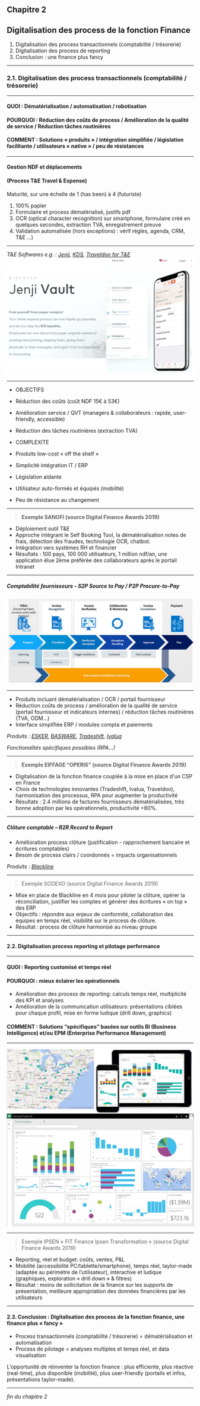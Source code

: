 ## Chapitre 2
## Digitalisation des process de la fonction Finance         

1. Digitalisation des process transactionnels (comptabilité / trésorerie)    
2. Digitalisation des process de reporting    
3. Conclusion : une finance plus fancy    

----

### 2.1. Digitalisation des process transactionnels (comptabilité / trésorerie)   

----

#### QUOI : Dématérialisation / automatisation / robotisation    

#### POURQUOI : Réduction des coûts de process / Amélioration de la qualité de service / Réduction tâches routinières    

#### COMMENT : Solutions « produits » / intégration simplifiée / législation facilitante / utilisateurs « native » / peu de résistances

----

#### Gestion NDF et déplacements   
#### (Process T&E Travel & Expense)    

Maturité, sur une échelle de 1 (has been) à 4 (futuriste)
1. 100% papier
2. Formulaire et process dématérialisé, justifs pdf
3. OCR (optical character recognition) sur smartphone, formulaire créé en quelques secondes, extraction TVA, enregistrement preuve
4. Validation automatisée (hors exceptions) : vérif règles, agenda, CRM, T&E ...)

----

*T&E Softwares e.g. : [Jenji](https://jenji.io/en), [KDS](https://www.kds.fr/), [Traveldoo for T&E](https://www.traveldoo.com/)*
<img src="images/Jenji.png" style="background:none; border:none; box-shadow:none;"/>

----

-	OBJECTIFS    
  - Réduction des coûts (coût NDF 15€ à 53€)    
  - Amélioration service / QVT (managers & collaborateurs : rapide, user-friendly, accessible)    
  - Réduction des tâches routinières (extraction TVA)    

-	COMPLEXITE     
  - Produits low-cost « off the shelf »   
  - Simplicité intégration IT / ERP    
  - Législation aidante    
  - Utilisateur auto-formés et équipés (mobilité)   
  - Peu de résistance au changement       

----

> **Exemple SANOFI (source Digital Finance Awards 2019)**   

-	Déploiement outil T&E
-	Approche intégrant le Self Booking Tool, la dématérialisation notes de frais, détection des fraudes, technologie OCR, chatbot. 
-	Intégration vers systèmes RH et financier
-	Résultats : 100 pays, 100 000 utilisateurs, 1 million ndf/an, une application élue 2ème préférée des collaborateurs après le portail Intranet

----

##### Comptabilité fournisseurs - S2P Source to Pay / P2P Procure-to-Pay     

<img src="images/p2p1.jpg" style="background:none; border:none; box-shadow:none;"/>

----

- Produits incluant dématérialisation / OCR / portail fournisseur
- Réduction coûts de process / amélioration de la qualité de service (portail fournisseur et indicateurs internes) / réduction tâches routinières (TVA, ODM…)    
- Interface simplifiée ERP / modules compta et paiements    

*Produits : [ESKER](https://www.esker.co.uk/), [BASWARE](https://www.basware.com/en-gb), [Tradeshift](https://tradeshift.com/), [Ivalua](https://fr.ivalua.com/)*     

*Fonctionalités spécifiques possibles (RPA...)*

----

> **Exemple EIFFAGE “OPERIS” (source Digital Finance Awards 2019)**   

-	Digitalisation de la fonction finance couplée à la mise en place d'un CSP en France
-	Choix de technologies innovantes (Tradeshift, Ivalua, Traveldoo), harmonisation des processus, RPA pour augmenter la productivité
-	Résultats : 2.4 millions de factures fournisseurs dématérialisées, très bonne adoption par les opérationnels, productivité +60%.

----

##### Clôture comptable – R2R Record to Report    

- Amélioration process clôture (justification - rapprochement bancaire et écritures comptables)
- Besoin de process clairs / coordonnés = impacts organisationnels     

*Produits : [Blackline](https://www.blackline.com/)*

----

> Exemple SODEXO (source Digital Finance Awards 2019)   

-	Mise en place de Blackline en 4 mois pour piloter la clôture, opérer la réconciliation, justifier les comptes et générer des écritures « on top » des ERP
-	Objectifs : répondre aux enjeux de conformité, collaboration des équipes en temps réel, visibilité sur le process de clôture. 
-	Résultat : process de clôture harmonisé au niveau groupe

----

#### 2.2. Digitalisation process reporting et pilotage performance

----

#### QUOI : Reporting customisé et temps réel     

#### POURQUOI : mieux éclairer les opérationnels    
-	Amélioration des process de reporting: calculs temps réel, multiplicité des KPI et analyses     
-	Amélioration de la communication utilisateurs: présentations ciblées pour chaque profil, mise en forme ludique (drill down, graphics)             

#### COMMENT : Solutions “spécifiques” basées sur outils BI (Business Intelligence) et/ou EPM (Enterprise Performance Management)    

----

<img src="images/bi2.jpg" style="background:none; border:none; box-shadow:none;"/>

----

> Exemple IPSEN « FIT Finance Ipsen Transformation » (source Digital Finance Awards 2019)

-	Reporting, réel et budget: coûts, ventes, P&L
-	Mobilité (accessibilité PC/tablette/smartphone), temps réel, taylor-made (adaptée au périmètre de l’utilisateur), interactive et ludique (graphiques, exploration « drill down » & filtres)
-	 Résultat : moins de sollicitation de la finance sur les supports de présentation, meilleure appropriation des données financières par les utilisateurs

----

#### 2.3. Conclusion : Digitalisation des process de la fonction finance, une finance plus « fancy »    

- Process transactionnels (comptabilité / trésorerie) = dématérialisation et automatisation    
- Process de pilotage = analyses multiples et temps réel, et data visualisation    

L'opportunité de réinventer la fonction finance : plus efficiente, plus réactive (real-time), plus disponible (mobilité), plus user-friendly (portails et infos, présentations taylor-made).

----

*fin du chapitre 2*
